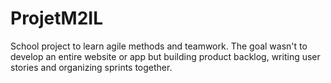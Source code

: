 # ProjetM2IL

School project to learn agile methods and teamwork.
The goal wasn't to develop an entire website or app but building product backlog, writing user stories and organizing sprints together.
